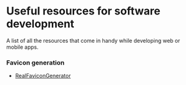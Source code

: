 # Useful resources for software development
A list of all the resources that come in handy while developing web or mobile apps.

### Favicon generation
- [RealFaviconGenerator](https://realfavicongenerator.net/)

